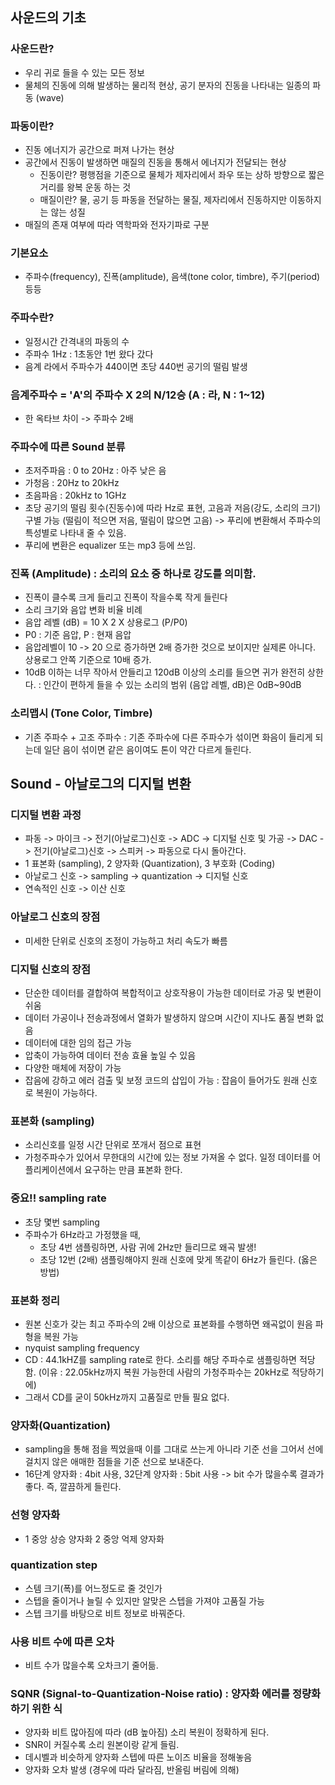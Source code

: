 ## 사운드의 기초
### 사운드란? 
- 우리 귀로 들을 수 있는 모든 정보
- 물체의 진동에 의해 발생하는 물리적 현상, 공기 분자의 진동을 나타내는 일종의 파동 (wave)
### 파동이란?
- 진동 에너지가 공간으로 퍼져 나가는 현상
- 공간에서 진동이 발생하면 매질의 진동을 통해서 에너지가 전달되는 현상
  - 진동이란? 평행점을 기준으로 물체가 제자리에서 좌우 또는 상하 방향으로 짧은 거리를 왕복 운동 하는 것
  - 매질이란? 물, 공기 등 파동을 전달하는 물질, 제자리에서 진동하지만 이동하지는 않는 성질 
- 매질의 존재 여부에 따라 역학파와 전자기파로 구분 
### 기본요소
- 주파수(frequency), 진폭(amplitude), 음색(tone color, timbre), 주기(period) 등등 
### 주파수란?
- 일정시간 간격내의 파동의 수 
- 주파수 1Hz : 1초동안 1번 왔다 갔다 
- 음계 라에서 주파수가 440이면 초당 440번 공기의 떨림 발생 
### 음계주파수 = 'A'의 주파수 X 2의 N/12승 (A : 라, N : 1~12)
- 한 옥타브 차이 -> 주파수 2배 
### 주파수에 따른 Sound 분류 
- 초저주파음 : 0 to 20Hz : 아주 낮은 음  
- 가청음 : 20Hz to 20kHz 
- 초음파음 : 20kHz to 1GHz 
- 초당 공기의 떨림 횟수(진동수)에 따라 Hz로 표현, 고음과 저음(강도, 소리의 크기) 구별 가능 (떨림이 적으면 저음, 떨림이 많으면 고음) -> 푸리에 변환해서 주파수의 특성별로 나타내 줄 수 있음. 
- 푸리에 변환은 equalizer 또는 mp3 등에 쓰임.
### 진폭 (Amplitude) : 소리의 요소 중 하나로 강도를 의미함.
- 진폭이 클수록 크게 들리고 진폭이 작을수록 작게 들린다
- 소리 크기와 음압 변화 비율 비례 
- 음압 레벨 (dB) = 10 X 2 X 상용로그 (P/P0) 
- P0 : 기준 음압, P : 현재 음압 
- 음압레벨이 10 -> 20 으로 증가하면 2배 증가한 것으로 보이지만 실제론 아니다. 상용로그 안쪽 기준으로 10배 증가. 
- 10dB 이하는 너무 작아서 안들리고 120dB 이상의 소리를 들으면 귀가 완전히 상한다. : 인간이 편하게 들을 수 있는 소리의 범위 (음압 레벨, dB)은 0dB~90dB
### 소리맵시 (Tone Color, Timbre)
- 기존 주파수 + 고조 주파수 : 기존 주파수에 다른 주파수가 섞이면 화음이 들리게 되는데 일단 음이 섞이면 같은 음이여도 톤이 약간 다르게 들린다. 


## Sound - 아날로그의 디지털 변환 
### 디지털 변환 과정
- 파동 -> 마이크 -> 전기(아날로그)신호 -> ADC -> 디지털 신호 및 가공 -> DAC -> 전기(아날로그)신호 -> 스피커 -> 파동으로 다시 돌아간다.
- 1 표본화 (sampling), 2 양자화 (Quantization), 3 부호화 (Coding)
- 아날로그 신호 -> sampling -> quantization -> 디지털 신호 
- 연속적인 신호 -> 이산 신호
### 아날로그 신호의 장점
- 미세한 단위로 신호의 조정이 가능하고 처리 속도가 빠름 
### 디지털 신호의 장점
- 단순한 데이터를 결합하여 복합적이고 상호작용이 가능한 데이터로 가공 및 변환이 쉬움
- 데이터 가공이나 전송과정에서 열화가 발생하지 않으며 시간이 지나도 품질 변화 없음 
- 데이터에 대한 임의 접근 가능
- 압축이 가능하여 데이터 전송 효율 높일 수 있음
- 다양한 매체에 저장이 가능
- 잡음에 강하고 에러 검출 및 보정 코드의 삽입이 가능 : 잡음이 들어가도 원래 신호로 복원이 가능하다. 

### 표본화 (sampling) 
- 소리신호를 일정 시간 단위로 쪼개서 점으로 표현
- 가청주파수가 있어서 무한대의 시간에 있는 정보 가져올 수 없다. 일정 데이터를 어플리케이션에서 요구하는 만큼 표본화 한다. 
### 중요!! sampling rate
- 초당 몇번 sampling 
- 주파수가 6Hz라고 가정했을 때, 
   - 초당 4번 샘플링하면, 사람 귀에 2Hz만 들리므로 왜곡 발생!
   - 초당 12번 (2배) 샘플링해야지 원래 신호에 맞게 똑같이 6Hz가 들린다. (옳은 방법)
### 표본화 정리 
- 원본 신호가 갖는 최고 주파수의 2배 이상으로 표본화를 수행하면 왜곡없이 원음 파형을 복원 가능 
- nyquist sampling frequency
- CD : 44.1kHZ를 sampling rate로 한다. 소리를 해당 주파수로 샘플링하면 적당함. (이유 : 22.05kHz까지 복원 가능한데 사람의 가청주파수는 20kHz로 적당하기에)
- 그래서 CD를 굳이 50kHz까지 고품질로 만들 필요 없다.

### 양자화(Quantization)
- sampling을 통해 점을 찍었을때 이를 그대로 쓰는게 아니라 기준 선을 그어서 선에 걸치지 않은 애매한 점들을 기준 선으로 보내준다.
- 16단계 양자화 : 4bit 사용, 32단계 양자화 : 5bit 사용 -> bit 수가 많을수록 결과가 좋다. 즉, 깔끔하게 들린다. 
### 선형 양자화 
- 1 중앙 상승 양자화 2 중앙 억제 양자화 
### quantization step 
- 스템 크기(폭)를 어느정도로 줄 것인가 
- 스텝을 줄이거나 늘릴 수 있지만 알맞은 스텝을 가져야 고품질 가능
- 스텝 크기를 바탕으로 비트 정보로 바꿔준다. 
### 사용 비트 수에 따른 오차
- 비트 수가 많을수록 오차크기 줄어듦.
### SQNR (Signal-to-Quantization-Noise ratio) : 양자화 에러를 정량화 하기 위한 식 
- 양자화 비트 많아짐에 따라 (dB 높아짐) 소리 복원이 정확하게 된다.
- SNR이 커질수록 소리 원본이랑 같게 들림. 
- 데시벨과 비슷하게 양자화 스텝에 따른 노이즈 비율을 정해놓음 
- 양자화 오차 발생 (경우에 따라 달라짐, 반올림 버림에 의해)
